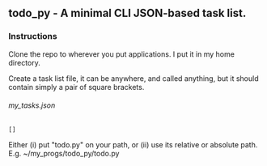 ## todo_py - A minimal CLI JSON-based task list.

### Instructions

Clone the repo to wherever you put applications. I put it in my home directory.

Create a task list file, it can be anywhere, and called anything, but it should contain simply a pair of square brackets.

###### my_tasks.json
```
[]
```

Either (i) put "todo.py" on your path, or (ii) use its relative or absolute path. E.g. ~/my_progs/todo_py/todo.py
